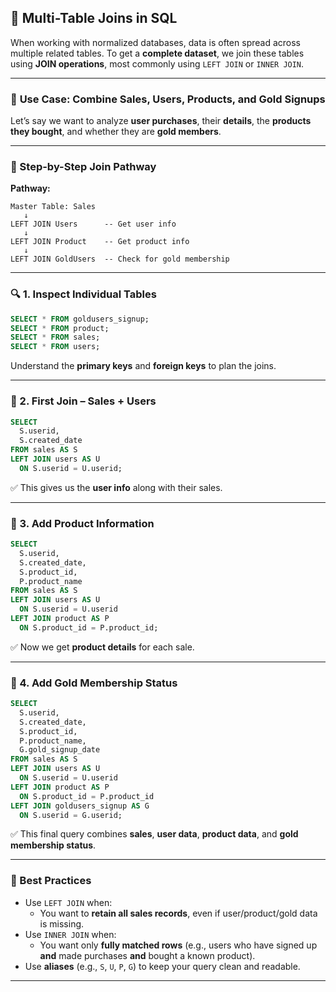 
## 🔗 Multi-Table Joins in SQL

When working with normalized databases, data is often spread across multiple related tables. To get a **complete dataset**, we join these tables using **JOIN operations**, most commonly using `LEFT JOIN` or `INNER JOIN`.

---

### 🎯 **Use Case: Combine Sales, Users, Products, and Gold Signups**

Let’s say we want to analyze **user purchases**, their **details**, the **products they bought**, and whether they are **gold members**.

---

### 📍 Step-by-Step Join Pathway

**Pathway:**
```
Master Table: Sales
   ↓
LEFT JOIN Users      -- Get user info
   ↓
LEFT JOIN Product    -- Get product info
   ↓
LEFT JOIN GoldUsers  -- Check for gold membership
```

---

### 🔍 1. Inspect Individual Tables
```sql
SELECT * FROM goldusers_signup;
SELECT * FROM product;
SELECT * FROM sales;
SELECT * FROM users;
```

Understand the **primary keys** and **foreign keys** to plan the joins.

---

### 🔗 2. First Join – Sales + Users
```sql
SELECT 
  S.userid, 
  S.created_date
FROM sales AS S
LEFT JOIN users AS U
  ON S.userid = U.userid;
```

✅ This gives us the **user info** along with their sales.

---

### 🔗 3. Add Product Information
```sql
SELECT 
  S.userid, 
  S.created_date, 
  S.product_id, 
  P.product_name
FROM sales AS S
LEFT JOIN users AS U
  ON S.userid = U.userid
LEFT JOIN product AS P
  ON S.product_id = P.product_id;
```

✅ Now we get **product details** for each sale.

---

### 🔗 4. Add Gold Membership Status
```sql
SELECT 
  S.userid, 
  S.created_date, 
  S.product_id, 
  P.product_name,
  G.gold_signup_date
FROM sales AS S
LEFT JOIN users AS U
  ON S.userid = U.userid
LEFT JOIN product AS P
  ON S.product_id = P.product_id
LEFT JOIN goldusers_signup AS G
  ON S.userid = G.userid;
```

✅ This final query combines **sales**, **user data**, **product data**, and **gold membership status**.

---

### 🧠 Best Practices

- Use `LEFT JOIN` when:
  - You want to **retain all sales records**, even if user/product/gold data is missing.
- Use `INNER JOIN` when:
  - You want only **fully matched rows** (e.g., users who have signed up **and** made purchases **and** bought a known product).
- Use **aliases** (e.g., `S`, `U`, `P`, `G`) to keep your query clean and readable.

---
